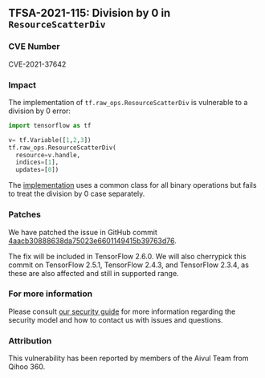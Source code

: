 ## TFSA-2021-115: Division by 0 in `ResourceScatterDiv`

### CVE Number
CVE-2021-37642

### Impact
The implementation of `tf.raw_ops.ResourceScatterDiv` is vulnerable to a
division by 0 error:

```python
import tensorflow as tf

v= tf.Variable([1,2,3])
tf.raw_ops.ResourceScatterDiv(
  resource=v.handle,
  indices=[1],
  updates=[0])
```

The
[implementation](https://github.com/tensorflow/tensorflow/blob/8d72537c6abf5a44103b57b9c2e22c14f5f49698/tensorflow/core/kernels/resource_variable_ops.cc#L865)
uses a common class for all binary operations but fails to treat the division by
0 case separately.

### Patches
We have patched the issue in GitHub commit
[4aacb30888638da75023e6601149415b39763d76](https://github.com/tensorflow/tensorflow/commit/4aacb30888638da75023e6601149415b39763d76).

The fix will be included in TensorFlow 2.6.0. We will also cherrypick this
commit on TensorFlow 2.5.1, TensorFlow 2.4.3, and TensorFlow 2.3.4, as these are
also affected and still in supported range.

### For more information
Please consult [our security
guide](https://github.com/tensorflow/tensorflow/blob/master/SECURITY.md) for
more information regarding the security model and how to contact us with issues
and questions.

### Attribution
This vulnerability has been reported by members of the Aivul Team from Qihoo
360.
